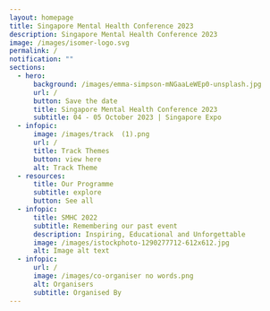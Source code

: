 ```yaml
---
layout: homepage
title: Singapore Mental Health Conference 2023
description: Singapore Mental Health Conference 2023
image: /images/isomer-logo.svg
permalink: /
notification: ""
sections:
  - hero:
      background: /images/emma-simpson-mNGaaLeWEp0-unsplash.jpg
      url: /
      button: Save the date
      title: Singapore Mental Health Conference 2023
      subtitle: 04 - 05 October 2023 | Singapore Expo
  - infopic:
      image: /images/track  (1).png
      url: /
      title: Track Themes
      button: view here
      alt: Track Theme
  - resources:
      title: Our Programme
      subtitle: explore
      button: See all
  - infopic:
      title: SMHC 2022
      subtitle: Remembering our past event
      description: Inspiring, Educational and Unforgettable
      image: /images/istockphoto-1290277712-612x612.jpg
      alt: Image alt text
  - infopic:
      url: /
      image: /images/co-organiser no words.png
      alt: Organisers
      subtitle: Organised By
---
```

